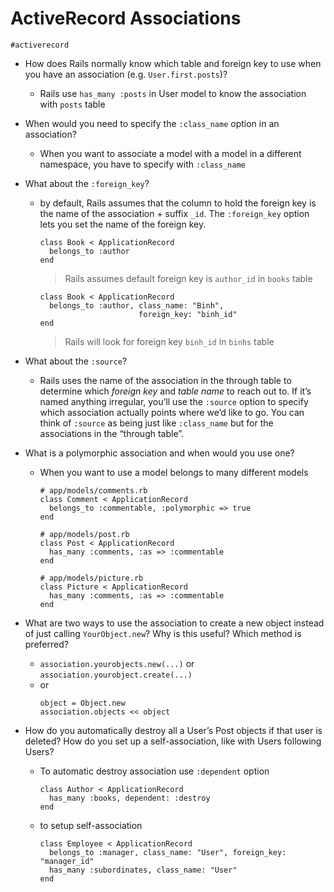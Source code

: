 # ActiveRecord Associations
`#activerecord`


* How does Rails normally know which table and foreign key to use when you have an association (e.g. `User.first.posts`)?

  - Rails use `has_many :posts` in User model to know the association with `posts` table

* When would you need to specify the `:class_name` option in an association?
  - When you want to associate a model with a model in a different namespace, you have to specify with `:class_name`

* What about the `:foreign_key`?
  - by default, Rails assumes that the column to hold the foreign key is the name of the association + suffix `_id`. The `:foreign_key` option lets you set the name of the foreign key.
    ```
    class Book < ApplicationRecord
      belongs_to :author
    end
    ``` 
    > Rails assumes default foreign key is `author_id` in `books` table

    ```
    class Book < ApplicationRecord
      belongs_to :author, class_name: "Binh",
                          foreign_key: "binh_id"
    end
    ```
    > Rails will look for foreign key `binh_id` in `binhs` table

* What about the `:source`?
    - Rails uses the name of the association in the through table to determine which *foreign key* and *table name* to reach out to. If it’s named anything irregular, you’ll use the `:source` option to specify which association actually points where we’d like to go. You can think of `:source` as being just like `:class_name` but for the associations in the “through table”.

* What is a polymorphic association and when would you use one?
  - When you want to use a model belongs to many different models
    ```
    # app/models/comments.rb
    class Comment < ApplicationRecord
      belongs_to :commentable, :polymorphic => true
    end

    # app/models/post.rb
    class Post < ApplicationRecord
      has_many :comments, :as => :commentable
    end

    # app/models/picture.rb
    class Picture < ApplicationRecord
      has_many :comments, :as => :commentable
    end
    ```

* What are two ways to use the association to create a new object instead of just calling `YourObject.new`? Why is this useful? Which method is preferred?
  - `association.yourobjects.new(...)` or `association.yourobject.create(...)`
  - or
    ```
    object = Object.new
    association.objects << object
    ```

* How do you automatically destroy all a User’s Post objects if that user is deleted?
How do you set up a self-association, like with Users following Users?

  - To automatic destroy association use `:dependent` option
    ```
    class Author < ApplicationRecord
      has_many :books, dependent: :destroy
    end
    ```
  - to setup self-association
    ```
    class Employee < ApplicationRecord
      belongs_to :manager, class_name: "User", foreign_key: "manager_id"
      has_many :subordinates, class_name: "User"
    end
    ```

